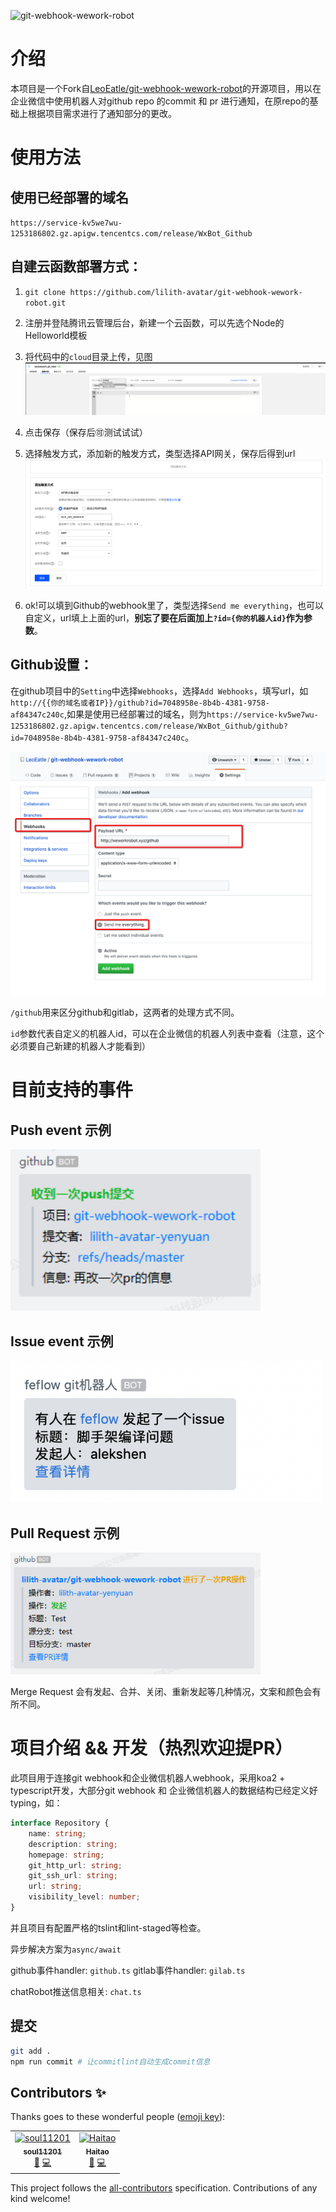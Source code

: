 ![git-webhook-wework-robot](https://socialify.git.ci/lilith-avatar/git-webhook-wework-robot/image?font=Rokkitt&issues=1&language=1&pattern=Diagonal%20Stripes&pulls=1&stargazers=1&theme=Dark&logo=https%3A%2F%2Fwwcdn.weixin.qq.com%2Fnode%2Fwework%2Fimages%2FRtxThumb_2x.c70ae513d7.png&owner=1)

# 介绍
本项目是一个Fork自[LeoEatle/git-webhook-wework-robot](https://github.com/LeoEatle/git-webhook-wework-robot)的开源项目，用以在企业微信中使用机器人对github repo 的commit 和 pr 进行通知，在原repo的基础上根据项目需求进行了通知部分的更改。

# 使用方法

## 使用已经部署的域名

`https://service-kv5we7wu-1253186802.gz.apigw.tencentcs.com/release/WxBot_Github`

## 自建云函数部署方式：

1. `git clone https://github.com/lilith-avatar/git-webhook-wework-robot.git`
2. 注册并登陆腾讯云管理后台，新建一个云函数，可以先选个Node的Helloworld模板
3. 将代码中的`cloud`目录上传，见图
![](./docs/cloud1.png)

4. 点击保存（保存后🉑️测试试试）

5. 选择触发方式，添加新的触发方式，类型选择API网关，保存后得到url
![](./docs/add_new.png)

6. ok!可以填到Github的webhook里了，类型选择`Send me everything`，也可以自定义，url填上上面的url，**别忘了要在后面加上`?id={你的机器人id}`作为参数**。

## Github设置：

在github项目中的`Setting`中选择`Webhooks`，选择`Add Webhooks`，填写url，如`http://{{你的域名或者IP}}/github?id=7048958e-8b4b-4381-9758-af84347c240c`,如果是使用已经部署过的域名，则为`https://service-kv5we7wu-1253186802.gz.apigw.tencentcs.com/release/WxBot_Github/github?id=7048958e-8b4b-4381-9758-af84347c240c`。

![](./docs/github-demo.png)

`/github`用来区分github和gitlab，这两者的处理方式不同。

`id`参数代表自定义的机器人id，可以在企业微信的机器人列表中查看（注意，这个必须要自己新建的机器人才能看到）

# 目前支持的事件
## Push event 示例

<img src="./docs/push_snap.png" width="400">

## Issue event 示例

<img src="./docs/issue_demo.png" width="500">

## Pull Request 示例

<img src="./docs/pr_snap.png" width="400">

Merge Request 会有发起、合并、关闭、重新发起等几种情况，文案和颜色会有所不同。

# 项目介绍 && 开发（热烈欢迎提PR）

此项目用于连接git webhook和企业微信机器人webhook，采用koa2 + typescript开发，大部分git webhook 和 企业微信机器人的数据结构已经定义好typing，如：

```typescript
interface Repository {
    name: string;
    description: string;
    homepage: string;
    git_http_url: string;
    git_ssh_url: string;
    url: string;
    visibility_level: number;
}
```

并且项目有配置严格的tslint和lint-staged等检查。

异步解决方案为`async/await`

github事件handler: `github.ts`
gitlab事件handler: `gilab.ts`

chatRobot推送信息相关: `chat.ts`

## 提交

```bash
git add .
npm run commit # 让commitlint自动生成commit信息
```

## Contributors ✨

Thanks goes to these wonderful people ([emoji key](https://allcontributors.org/docs/en/emoji-key)):

<!-- ALL-CONTRIBUTORS-LIST:START - Do not remove or modify this section -->
<!-- prettier-ignore -->
<table>
  <tr>
    <td align="center"><a href="http://blog.soul11201.com"><img src="https://avatars1.githubusercontent.com/u/8514816?v=4" width="100px;" alt="soul11201"/><br /><sub><b>soul11201</b></sub></a><br /><a href="https://github.com/LeoEatle/git-webhook-wework-robot/issues?q=author%3Anoname007" title="Bug reports">🐛</a> <a href="https://github.com/LeoEatle/git-webhook-wework-robot/commits?author=noname007" title="Code">💻</a></td>
    <td align="center"><a href="https://liubiantao.github.io"><img src="https://avatars1.githubusercontent.com/u/3268218?v=4" width="100px;" alt="Haitao"/><br /><sub><b>Haitao</b></sub></a><br /><a href="https://github.com/LeoEatle/git-webhook-wework-robot/issues?q=author%3Aliubiantao" title="Bug reports">🐛</a> <a href="https://github.com/LeoEatle/git-webhook-wework-robot/commits?author=liubiantao" title="Code">💻</a></td>
  </tr>
</table>

<!-- ALL-CONTRIBUTORS-LIST:END -->

This project follows the [all-contributors](https://github.com/all-contributors/all-contributors) specification. Contributions of any kind welcome!
